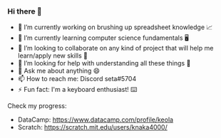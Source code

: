 ### Hi there 👋

- 🔭 I’m currently working on brushing up spreadsheet knowledge 📈
- 🌱 I’m currently learning computer science fundamentals 🖥️
- 👯 I’m looking to collaborate on any kind of project that will help me learn/apply new skills 🥼
- 🤔 I’m looking for help with understanding all these things 🧠
- 💬 Ask me about anything 😄
- 📫 How to reach me: Discord seta#5704
- ⚡ Fun fact: I'm a keyboard enthusiast! ⌨️


Check my progress:
- DataCamp: https://www.datacamp.com/profile/keola
- Scratch: https://scratch.mit.edu/users/knaka4000/
